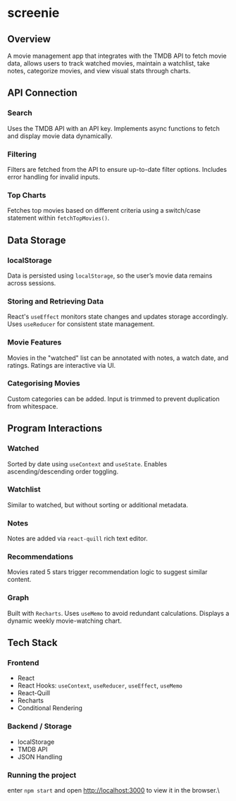 # screenie

## Overview

A movie management app that integrates with the TMDB API to fetch movie data, allows users to track watched movies, maintain a watchlist, take notes, categorize movies, and view visual stats through charts.
## API Connection

### Search

Uses the TMDB API with an API key. Implements async functions to fetch and display movie data dynamically.

### Filtering

Filters are fetched from the API to ensure up-to-date filter options. Includes error handling for invalid inputs.

### Top Charts

Fetches top movies based on different criteria using a switch/case statement within `fetchTopMovies()`.

## Data Storage

### localStorage

Data is persisted using `localStorage`, so the user’s movie data remains across sessions.

### Storing and Retrieving Data

React's `useEffect` monitors state changes and updates storage accordingly. Uses `useReducer` for consistent state management.

### Movie Features

Movies in the "watched" list can be annotated with notes, a watch date, and ratings. Ratings are interactive via UI.

### Categorising Movies

Custom categories can be added. Input is trimmed to prevent duplication from whitespace.

## Program Interactions

### Watched

Sorted by date using `useContext` and `useState`. Enables ascending/descending order toggling.

### Watchlist

Similar to watched, but without sorting or additional metadata.

### Notes

Notes are added via `react-quill` rich text editor.

### Recommendations

Movies rated 5 stars trigger recommendation logic to suggest similar content.

### Graph

Built with `Recharts`. Uses `useMemo` to avoid redundant calculations. Displays a dynamic weekly movie-watching chart.

## Tech Stack

### Frontend

- React
- React Hooks: `useContext`, `useReducer`, `useEffect`, `useMemo`
- React-Quill
- Recharts
- Conditional Rendering

### Backend / Storage

- localStorage
- TMDB API
- JSON Handling


### Running the project

enter `npm start` and open [http://localhost:3000](http://localhost:3000) to view it in the browser.\
